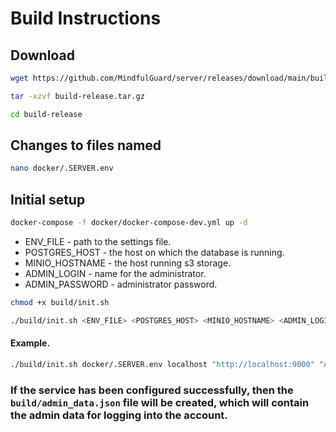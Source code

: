 # Build Instructions

## Download

  ```bash
  wget https://github.com/MindfulGuard/server/releases/download/main/build-release.tar.gz
  ```

  ```bash
  tar -xzvf build-release.tar.gz
  ```

  ```bash
  cd build-release
  ```

## Сhanges to files named
   ```bash
   nano docker/.SERVER.env
   ```
    
## Initial setup

   ```bash
   docker-compose -f docker/docker-compose-dev.yml up -d
   ```

   - ENV_FILE - path to the settings file.
   - POSTGRES_HOST - the host on which the database is running.
   - MINIO_HOSTNAME - the host running s3 storage.
   - ADMIN_LOGIN - name for the administrator.
   - ADMIN_PASSWORD - administrator password.
     
  ```bash
  chmod +x build/init.sh
  ```
  ```bash
  ./build/init.sh <ENV_FILE> <POSTGRES_HOST> <MINIO_HOSTNAME> <ADMIN_LOGIN> <ADMIN_PASSWORD>
  ```

  #### Example.
  ```bash
  ./build/init.sh docker/.SERVER.env localhost "http://localhost:9000" "Admin" "AdminPassword1!"
  ```
### If the service has been configured successfully, then the `build/admin_data.json` file will be created, which will contain the admin data for logging into the account.
